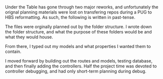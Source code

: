 Under the Table has gone through two major reworks, and unfortunately the orignal planning materials were lost on transfering repos during a PUG to HBS reformatting. As such, the following is written in past-tense.

The files were orginally planned out by the folder structure. I wrote down the folder structure, and what the purpose of these folders would be and what they would house.

From there, I typed out my models and what properties I wanted them to contain. 

I moved forward by building out the routes and models, testing database, and then finally adding the controllers. Half the project time was devoted to controller debugging, and had only short-term planning during debug. 